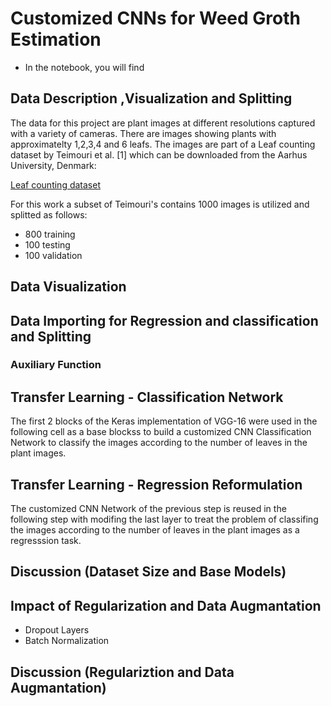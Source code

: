 # Customized CNNs for Weed Groth Estimation
* In the notebook, you will find
## Data Description ,Visualization and Splitting

The data for this project are plant images at different resolutions captured with a variety of cameras. There are images showing plants with approximatelty 1,2,3,4 and 6 leafs. The images are part of a Leaf counting dataset by Teimouri et al. [1] which can be downloaded from the Aarhus University, Denmark:

<a href="https://vision.eng.au.dk/leaf-counting-dataset/">Leaf counting dataset</a>

For this work a subset of Teimouri's contains 1000 images is utilized and splitted as follows:

*  800 training
*  100 testing
*  100 validation

## Data Visualization
## Data Importing for Regression and classification and Splitting
### Auxiliary Function

## Transfer Learning - Classification Network

The first 2 blocks of the Keras implementation of VGG-16 were used in the following cell as a base blockss to build a customized CNN Classification Network to classify the images according to the number of leaves in the plant images. 

## Transfer Learning - Regression Reformulation

The customized CNN Network of the previous step is reused in the following step with modifing the last layer to treat the problem of classifing the images according to the number of leaves in the plant images as a regresssion task. 

## Discussion (Dataset Size and Base Models)
## Impact of Regularization and Data Augmantation
* Dropout Layers
* Batch Normalization

## Discussion (Regulariztion and Data Augmantation)
